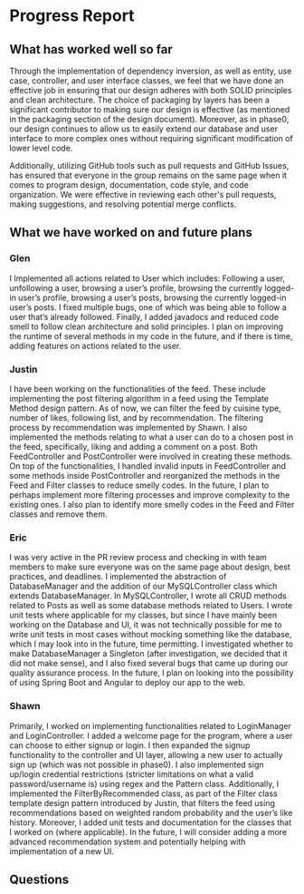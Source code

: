 # Progress Report

## What has worked well so far
Through the implementation of dependency inversion, as well as entity, use case, controller, and user interface classes,
we feel that we have done an effective job in ensuring that our design adheres with both SOLID principles and clean
architecture. The choice of packaging by layers has been a significant contributor to making sure our design is effective
(as mentioned in the packaging section of the design document). Moreover, as in phase0, our design continues to allow us
to easily extend our database and user interface to more complex ones without requiring significant modification of lower level code.   

Additionally, utilizing GitHub tools such as pull requests and GitHub Issues, has ensured that everyone in the group
remains on the same page when it comes to program design, documentation, code style, and code organization.
We were effective in reviewing each other's pull requests, making suggestions, and resolving potential merge conflicts.

## What we have worked on and future plans

### Glen
I Implemented all actions related to User which includes: Following a user, unfollowing a user, browsing a user’s profile, browsing the currently logged-in user’s profile, browsing a user’s posts, browsing the currently logged-in user’s posts. I fixed multiple bugs, one of which was being able to follow a user that’s already followed. Finally, I added javadocs and reduced code smell to follow clean architecture and solid principles. I plan on improving the runtime of several methods in my code in the future, and if there is time, adding features on actions related to the user.

### Justin
I have been working on the functionalities of the feed. These include implementing the post filtering algorithm in a feed using the Template Method design pattern. As of now, we can filter the feed by cuisine type, number of likes, following list, and by recommendation. The filtering process by recommendation was implemented by Shawn. I also implemented the methods relating to what a user can do to a chosen post in the feed, specifically, liking and adding a comment on a post. Both FeedController and PostController were involved in creating these methods. On top of the functionalities, I handled invalid inputs in FeedController and some methods inside PostController and reorganized the methods in the Feed and Filter classes to reduce smelly codes. In the future, I plan to perhaps implement more filtering processes and improve complexity to the existing ones. I also plan to identify more smelly codes in the Feed and Filter classes and remove them.

### Eric
I was very active in the PR review process and checking in with team members to make sure everyone was on the same page about design, best practices, and deadlines. I implemented the abstraction of DatabaseManager and the addition of our MySQLController class which extends DatabaseManager. In MySQLController, I wrote all CRUD methods related to Posts as well as some database methods related to Users. I wrote unit tests where applicable for my classes, but since I have mainly been working on the Database and UI, it was not technically possible for me to write unit tests in most cases without mocking something like the database, which I may look into in the future, time permitting. I investigated whether to make DatabaseManager a Singleton (after investigation, we decided that it did not make sense), and I also fixed several bugs that came up during our quality assurance process. In the future, I plan on looking into the possibility of using Spring Boot and Angular to deploy our app to the web.

### Shawn
Primarily, I worked on implementing functionalities related to LoginManager and LoginController. I added a welcome page for the program, where a user can choose to either signup or login. I then expanded the signup functionality to the controller and UI layer, allowing a new user to actually sign up (which was not possible in phase0). I also implemented sign up/login credential restrictions (stricter limitations on what a valid password/username is) using regex and the Pattern class. Additionally, I implemented the FilterByRecommended class, as part of the Filter class template design pattern introduced by Justin, that filters the feed using recommendations based on weighted random probability and the user’s like history. Moreover, I added unit tests and documentation for the classes that I worked on (where applicable). In the future, I will consider adding a more advanced recommendation system and potentially helping with implementation of a new UI.

## Questions